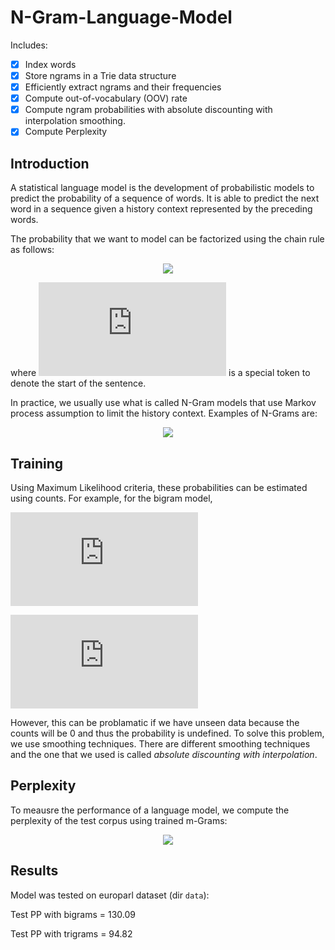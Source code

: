 # N-Gram-Language-Model

Includes:
- [x] Index words
- [x] Store ngrams in a Trie data structure
- [x] Efficiently extract ngrams and their frequencies
- [x] Compute out-of-vocabulary (OOV) rate
- [x] Compute ngram probabilities with absolute discounting with interpolation smoothing.
- [x] Compute Perplexity

## Introduction

A statistical language model is the development of probabilistic models to predict the probability of a sequence of
words. It is able to predict the next word in a sequence given a history context represented by the preceding words. 

The probability that we want to model can be factorized using the chain rule as follows:

<p align="center">
  <img src="http://latex.codecogs.com/gif.latex?p%28w_1%5EN%29%20%3D%20%5Cprod_%7Bn%3D1%7D%5E%7BN%7D%20p%28w_n%20%7C%20w_%7B0%7D%5E%7Bn-1%7D%29">
</p>

where ![equation](http://latex.codecogs.com/gif.latex?w_0) is a special token to denote the start of the sentence.

In practice, we usually use what is called N-Gram models that use Markov process assumption to limit the history context. Examples of N-Grams are:
<p align="center">
  <img src="http://latex.codecogs.com/gif.latex?%5C%5C%5Ctext%7BUnigram%20LM%7D%3A%20p%28w_1%5EN%29%20%3D%20%5Cprod_%7Bn%3D1%7D%5E%7BN%7D%20p%28w_n%29%20%5C%5C%20%5Ctext%7BBigram%20LM%7D%3A%20p%28w_1%5EN%29%20%3D%20%5Cprod_%7Bn%3D1%7D%5E%7BN%7D%20p%28w_n%20%7C%20w_%7Bn-1%7D%29%5C%5C%20%5Ctext%7BTrigram%20LM%7D%3A%20p%28w_1%5EN%29%20%3D%20%5Cprod_%7Bn%3D1%7D%5E%7BN%7D%20p%28w_n%20%7C%20w_%7Bn-2%7D%2C%20w_%7Bn-1%7D%29"
</p>

## Training

Using Maximum Likelihood criteria, these probabilities can be estimated using counts. For example, for the bigram model, 

![equation](https://latex.codecogs.com/gif.latex?p%28w_n%20%7C%20w_%7Bn-1%7D%29%20%3D%20%5Cdfrac%7BN%28w_%7Bn-1%7D%2C%20w_n%29%7D%7BN%28w_%7Bn-1%7D%29%7D)

![equation](https://latex.codecogs.com/gif.latex?%5Ctext%7Bwhere%20%7D%20N%28w_%7Bn-1%7D%2C%20w_n%29%20%5Ctext%7B%20is%20the%20count%20of%20bigrams%20%7D%20%28w_%7Bn-1%7D%2C%20w_n%29%20%5Ctext%7B%20and%20%7D%20N%28w_%7Bn-1%7D%29%20%5Ctext%7B%20is%20the%20count%20of%20%7D%20w_%7Bn-1%7D)

However, this can be problamatic if we have unseen data because the counts will be 0 and thus the probability is undefined. To solve this problem, we use smoothing techniques. There are different smoothing techniques and the one that we used is called *absolute discounting with interpolation*. 

## Perplexity

To meausre the performance of a language model, we compute the perplexity of the test corpus using trained m-Grams:

<p align="center">
  <img src="http://latex.codecogs.com/gif.latex?%5CBigg%5B%5Cprod_%7Bn%3D1%7D%5E%7BN%7D%20p%28w_n%20%7C%20w_%7Bn-m&plus;1%7D%5E%7Bn-1%7D%29%5CBigg%5D%5E%7B-1/N%7D">
</p>

## Results

Model was tested on europarl dataset (dir `data`):

Test PP with bigrams = 130.09

Test PP with trigrams = 94.82
